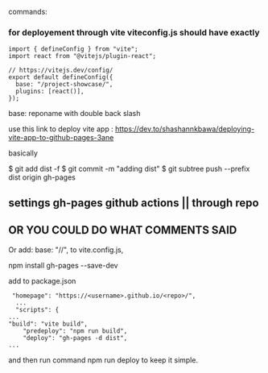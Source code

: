 commands: 




### for deployement through vite viteconfig.js should have exactly
```
import { defineConfig } from "vite";
import react from "@vitejs/plugin-react";

// https://vitejs.dev/config/
export default defineConfig({
  base: "/project-showcase/",
  plugins: [react()],
});

```

base: reponame  with double back slash

use this link to deploy vite app : https://dev.to/shashannkbawa/deploying-vite-app-to-github-pages-3ane

basically 

$ git add dist -f
$ git commit -m "adding dist"
$ git subtree push --prefix dist origin gh-pages

## settings gh-pages github actions || through repo

## OR YOU COULD DO WHAT COMMENTS SAID
Or add: base: "/<repo>/", to vite.config.js,

npm install gh-pages --save-dev

add to package.json

```
 "homepage": "https://<username>.github.io/<repo>/",
  ...
  "scripts": {
...
"build": "vite build",
    "predeploy": "npm run build",
    "deploy": "gh-pages -d dist",
...
```
and then run command npm run deploy to keep it simple.